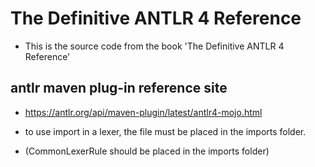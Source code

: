 # The Definitive ANTLR 4 Reference
- This is the source code from the book 'The Definitive ANTLR 4 Reference'

## antlr maven plug-in reference site
- https://antlr.org/api/maven-plugin/latest/antlr4-mojo.html


- to use import in a lexer, the file must be placed in the imports folder.
- (CommonLexerRule should be placed in the imports folder)